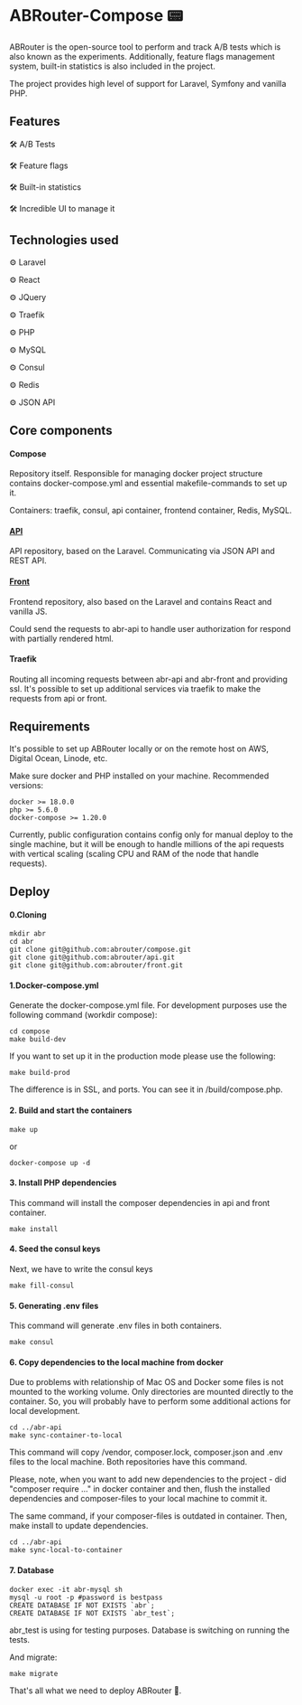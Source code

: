 # ABRouter-Compose  📟
ABRouter is the open-source tool to perform and track A/B tests which is also known as the experiments.
Additionally, feature flags management system, built-in statistics is also included in the project.

The project provides high level of support for Laravel, Symfony and vanilla PHP.


## Features

🛠 A/B Tests

🛠 Feature flags

🛠 Built-in statistics

🛠 Incredible UI to manage it 

## Technologies used

⚙️ Laravel

⚙️ React

⚙️ JQuery

⚙️ Traefik

⚙️ PHP

⚙️ MySQL

⚙️ Consul

⚙️ Redis

⚙️ JSON API

## Core components 

#### Compose
Repository itself. Responsible for managing docker project structure contains docker-compose.yml and essential makefile-commands to set up it.

Containers: traefik, consul, api container, frontend container, Redis, MySQL.

#### [API](https://github.com/abrouter/api)

API repository, based on the Laravel. Communicating via JSON API and REST API.

#### [Front](https://github.com/abrouter/front)
Frontend repository, also based on the Laravel and contains React and vanilla JS.

Could send the requests to abr-api to handle user authorization for respond with partially rendered html.

#### Traefik

Routing all incoming requests between abr-api and abr-front and providing ssl.
It's possible to set up additional services via traefik to make the requests from api or front.

## Requirements

It's possible to set up ABRouter locally or on the remote host on AWS, Digital Ocean, Linode, etc.

Make sure docker and PHP installed on your machine. Recommended versions:

```
docker >= 18.0.0
php >= 5.6.0
docker-compose >= 1.20.0 
```

Currently, public configuration contains config only for manual deploy to the single machine, but it will be enough to handle millions of the api requests with vertical scaling (scaling CPU and RAM of the node that handle requests).

## Deploy

#### 0.Cloning

```
mkdir abr
cd abr
git clone git@github.com:abrouter/compose.git
git clone git@github.com:abrouter/api.git
git clone git@github.com:abrouter/front.git
```

#### 1.Docker-compose.yml
Generate the docker-compose.yml file. For development purposes use the following command (workdir compose):
```
cd compose
make build-dev
```

If you want to set up it in the production mode please use the following:
```
make build-prod
```

The difference is in SSL, and ports. You can see it in /build/compose.php.

#### 2. Build and start the containers

```
make up
```

or 

```
docker-compose up -d
```

#### 3. Install PHP dependencies

This command will install the composer dependencies in api and front container.
```
make install
```

#### 4. Seed the consul keys

Next, we have to write the consul keys 
```
make fill-consul
```

#### 5. Generating .env files

This command will generate .env files in both containers.
```
make consul
```

#### 6. Copy dependencies to the local machine from docker

Due to problems with relationship of Mac OS and Docker some files is not mounted to the working volume. Only directories are mounted directly to the container. 
So, you will probably have to perform some additional actions for local development. 
```
cd ../abr-api
make sync-container-to-local
```

This command will copy /vendor, composer.lock, composer.json and .env files to the local machine. Both repositories have this command.

Please, note, when you want to add new dependencies to the project - did "composer require ..." in docker container and then, flush the installed dependencies and composer-files to your local machine to commit it.

The same command, if your composer-files is outdated in container. Then, make install to update dependencies.
```
cd ../abr-api
make sync-local-to-container
```

#### 7. Database

```
docker exec -it abr-mysql sh
mysql -u root -p #password is bestpass
CREATE DATABASE IF NOT EXISTS `abr`;
CREATE DATABASE IF NOT EXISTS `abr_test`;
```

abr_test is using for testing purposes. Database is switching on running the tests.

And migrate:
```
make migrate
```

That's all what we need to deploy ABRouter 🎉. 

